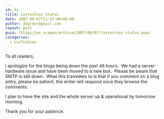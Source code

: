 ```yaml
---
id: 51
title: LosTechies Status
date: 2007-09-07T11:41:00+00:00
author: dbgreer@gmail.com
layout: post
guid: /blogs/joe_ocampo/archive/2007/09/07/lostechies-status.aspx
categories:
  - LosTechies
---
```

To all readers,

I apologize for the blogs being down the past 48 hours.&nbsp; We had a server hardware issue and have been moved to a new box.&nbsp; Please be aware that SMTP is still down.&nbsp; What this translates to is that if you comment on a blog entry, please be patient, the writer will respond once they browse the comments.

I plan to have the site and the whole server up & operational by tomorrow morning.

Thank you for your patience.   
&nbsp;